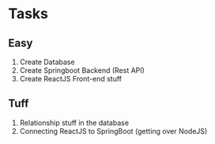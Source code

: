 # Tasks

## Easy

1. Create Database
2. Create Springboot Backend (Rest API)
3. Create ReactJS Front-end stuff

## Tuff

1. Relationship stuff in the database
2. Connecting ReactJS to SpringBoot (getting over NodeJS)
